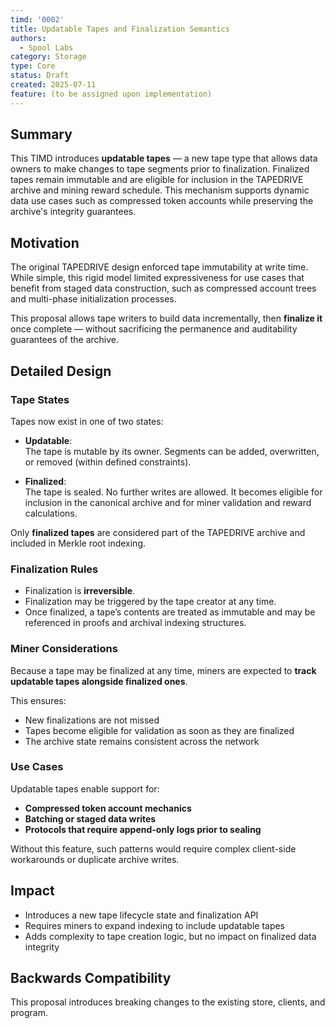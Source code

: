 ```yaml
---
timd: '0002'
title: Updatable Tapes and Finalization Semantics
authors:
  - Spool Labs
category: Storage
type: Core
status: Draft
created: 2025-07-11
feature: (to be assigned upon implementation)
---
```


## Summary

This TIMD introduces **updatable tapes** — a new tape type that allows data owners to make changes to tape segments prior to finalization. Finalized tapes remain immutable and are eligible for inclusion in the TAPEDRIVE archive and mining reward schedule. This mechanism supports dynamic data use cases such as compressed token accounts while preserving the archive's integrity guarantees.

## Motivation

The original TAPEDRIVE design enforced tape immutability at write time. While simple, this rigid model limited expressiveness for use cases that benefit from staged data construction, such as compressed account trees and multi-phase initialization processes.

This proposal allows tape writers to build data incrementally, then **finalize it** once complete — without sacrificing the permanence and auditability guarantees of the archive.

## Detailed Design

### Tape States

Tapes now exist in one of two states:

- **Updatable**:  
  The tape is mutable by its owner. Segments can be added, overwritten, or removed (within defined constraints).
  
- **Finalized**:  
  The tape is sealed. No further writes are allowed. It becomes eligible for inclusion in the canonical archive and for miner validation and reward calculations.

Only **finalized tapes** are considered part of the TAPEDRIVE archive and included in Merkle root indexing.

### Finalization Rules

- Finalization is **irreversible**.
- Finalization may be triggered by the tape creator at any time.
- Once finalized, a tape’s contents are treated as immutable and may be referenced in proofs and archival indexing structures.

### Miner Considerations

Because a tape may be finalized at any time, miners are expected to **track updatable tapes alongside finalized ones**.

This ensures:

- New finalizations are not missed
- Tapes become eligible for validation as soon as they are finalized
- The archive state remains consistent across the network

### Use Cases

Updatable tapes enable support for:

- **Compressed token account mechanics**
- **Batching or staged data writes**
- **Protocols that require append-only logs prior to sealing**

Without this feature, such patterns would require complex client-side workarounds or duplicate archive writes.

## Impact

- Introduces a new tape lifecycle state and finalization API
- Requires miners to expand indexing to include updatable tapes
- Adds complexity to tape creation logic, but no impact on finalized data integrity


## Backwards Compatibility

This proposal introduces breaking changes to the existing store, clients, and program. 
